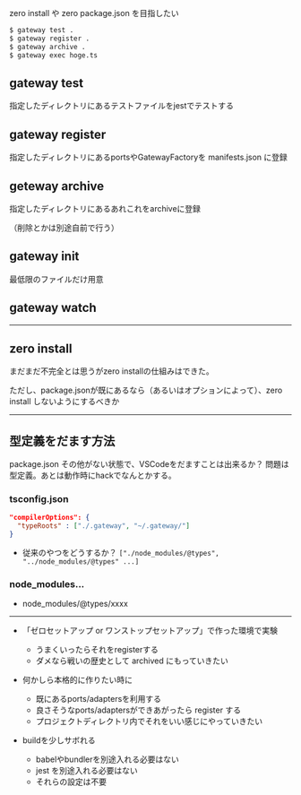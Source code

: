 zero install や zero package.json を目指したい

```sh
$ gateway test .
$ gateway register .
$ gateway archive .
$ gateway exec hoge.ts
```

## gateway test

指定したディレクトリにあるテストファイルをjestでテストする

## gateway register

指定したディレクトリにあるportsやGatewayFactoryを manifests.json に登録

## geteway archive

指定したディレクトリにあるあれこれをarchiveに登録

（削除とかは別途自前で行う）

## gateway init

最低限のファイルだけ用意

## gateway watch

----

## zero install

まだまだ不完全とは思うがzero installの仕組みはできた。

ただし、package.jsonが既にあるなら（あるいはオプションによって）、zero install しないようにするべきか



----

## 型定義をだます方法

package.json その他がない状態で、VSCodeをだますことは出来るか？
問題は型定義。あとは動作時にhackでなんとかする。

### tsconfig.json

```json {filename="tsconfig.json"}
"compilerOptions": {
  "typeRoots" : ["./.gateway", "~/.gateway/"]
}
```

* 従来のやつをどうするか？ `["./node_modules/@types", "../node_modules/@types" ...]`

### node_modules...

* node_modules/@types/xxxx

----

* 「ゼロセットアップ or ワンストップセットアップ」で作った環境で実験
  - うまくいったらそれをregisterする
  - ダメなら戦いの歴史として archived にもっていきたい
* 何かしら本格的に作りたい時に
  - 既にあるports/adaptersを利用する
  - 良さそうなports/adaptersができあがったら register する
  - プロジェクトディレクトリ内でそれをいい感じにやっていきたい

* buildを少しサボれる
  - babelやbundlerを別途入れる必要はない
  - jest を別途入れる必要はない
  - それらの設定は不要
